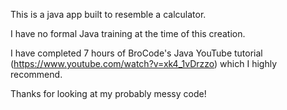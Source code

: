 This is a java app built to resemble a calculator.

I have no formal Java training at the time of this creation.

I have completed 7 hours of BroCode's Java YouTube tutorial (https://www.youtube.com/watch?v=xk4_1vDrzzo) which I highly recommend.

Thanks for looking at my probably messy code!